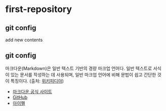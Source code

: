 # first-repository
## git config
add new contents
## git config
마크다운(Markdown)은 일반 텍스트 기반의 경량 마크업 언어다. 일반 텍스트로 서식이 있는 문서를 작성하는 데 사용되며, 일반 마크업 언어에 비해 문법이 쉽고 간단한 것이 특징이다. (출처: [위키피디아](https://www.wikipedia.org/))

* [마크다운 공식 사이트](https://daringfireball.net/projects/markdown/)
* [GitHub](https://github.com/)
* [아이펠](https://aiffel.io/)
